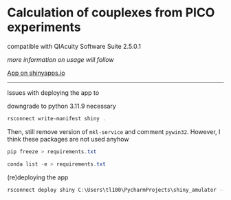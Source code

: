 # Calculation of couplexes from PICO experiments

compatible with QIAcuity Software Suite 2.5.0.1

*more information on usage will follow*

[App on shinyapps.io](https://thundert.shinyapps.io/calculate_couplexes/)


---
Issues with deploying the app to 

downgrade to python 3.11.9 necessary
```powershell
rsconnect write-manifest shiny . 
```
Then, still remove version of ```mkl-service``` and comment ```pywin32```. However, I think these packages are not used anyhow

```powershell
pip freeze > requirements.txt
```

```powershell
conda list -e > requirements.txt
```

(re)deploying the app

```powershell
rsconnect deploy shiny C:\Users\tl100\PycharmProjects\shiny_amulator --name thundert --title calculate_couplexes
```


<!-- rename git repository
* disconnect from remote ```git remote rm origin```
* add the new remote branch ```git remote add origin https://github.com/LangeTo/calculations-pico.git```
* then set upstream branch ```git push --set-upstream origin master``` -->